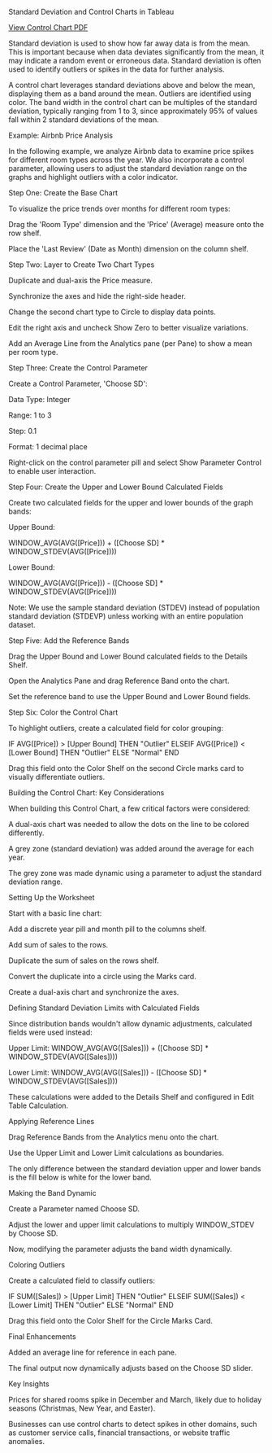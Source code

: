 Standard Deviation and Control Charts in Tableau

[View Control Chart PDF](Control%20Chart.pdf)

Standard deviation is used to show how far away data is from the mean. This is important because when data deviates significantly from the mean, it may indicate a random event or erroneous data. Standard deviation is often used to identify outliers or spikes in the data for further analysis.

A control chart leverages standard deviations above and below the mean, displaying them as a band around the mean. Outliers are identified using color. The band width in the control chart can be multiples of the standard deviation, typically ranging from 1 to 3, since approximately 95% of values fall within 2 standard deviations of the mean.

Example: Airbnb Price Analysis

In the following example, we analyze Airbnb data to examine price spikes for different room types across the year. We also incorporate a control parameter, allowing users to adjust the standard deviation range on the graphs and highlight outliers with a color indicator.

Step One: Create the Base Chart

To visualize the price trends over months for different room types:

Drag the 'Room Type' dimension and the 'Price' (Average) measure onto the row shelf.

Place the 'Last Review' (Date as Month) dimension on the column shelf.

Step Two: Layer to Create Two Chart Types

Duplicate and dual-axis the Price measure.

Synchronize the axes and hide the right-side header.

Change the second chart type to Circle to display data points.

Edit the right axis and uncheck Show Zero to better visualize variations.

Add an Average Line from the Analytics pane (per Pane) to show a mean per room type.

Step Three: Create the Control Parameter

Create a Control Parameter, 'Choose SD':

Data Type: Integer

Range: 1 to 3

Step: 0.1

Format: 1 decimal place

Right-click on the control parameter pill and select Show Parameter Control to enable user interaction.

Step Four: Create the Upper and Lower Bound Calculated Fields

Create two calculated fields for the upper and lower bounds of the graph bands:

Upper Bound:

WINDOW_AVG(AVG([Price])) + ([Choose SD] * WINDOW_STDEV(AVG([Price])))

Lower Bound:

WINDOW_AVG(AVG([Price])) - ([Choose SD] * WINDOW_STDEV(AVG([Price])))

Note: We use the sample standard deviation (STDEV) instead of population standard deviation (STDEVP) unless working with an entire population dataset.

Step Five: Add the Reference Bands

Drag the Upper Bound and Lower Bound calculated fields to the Details Shelf.

Open the Analytics Pane and drag Reference Band onto the chart.

Set the reference band to use the Upper Bound and Lower Bound fields.

Step Six: Color the Control Chart

To highlight outliers, create a calculated field for color grouping:

IF AVG([Price]) > [Upper Bound] THEN "Outlier"
ELSEIF AVG([Price]) < [Lower Bound] THEN "Outlier"
ELSE "Normal"
END

Drag this field onto the Color Shelf on the second Circle marks card to visually differentiate outliers.

Building the Control Chart: Key Considerations

When building this Control Chart, a few critical factors were considered:

A dual-axis chart was needed to allow the dots on the line to be colored differently.

A grey zone (standard deviation) was added around the average for each year.

The grey zone was made dynamic using a parameter to adjust the standard deviation range.

Setting Up the Worksheet

Start with a basic line chart:

Add a discrete year pill and month pill to the columns shelf.

Add sum of sales to the rows.

Duplicate the sum of sales on the rows shelf.

Convert the duplicate into a circle using the Marks card.

Create a dual-axis chart and synchronize the axes.

Defining Standard Deviation Limits with Calculated Fields

Since distribution bands wouldn't allow dynamic adjustments, calculated fields were used instead:

Upper Limit: WINDOW_AVG(AVG([Sales])) + ([Choose SD] * WINDOW_STDEV(AVG([Sales])))

Lower Limit: WINDOW_AVG(AVG([Sales])) - ([Choose SD] * WINDOW_STDEV(AVG([Sales])))

These calculations were added to the Details Shelf and configured in Edit Table Calculation.

Applying Reference Lines

Drag Reference Bands from the Analytics menu onto the chart.

Use the Upper Limit and Lower Limit calculations as boundaries.

The only difference between the standard deviation upper and lower bands is the fill below is white for the lower band.

Making the Band Dynamic

Create a Parameter named Choose SD.

Adjust the lower and upper limit calculations to multiply WINDOW_STDEV by Choose SD.

Now, modifying the parameter adjusts the band width dynamically.

Coloring Outliers

Create a calculated field to classify outliers:

IF SUM([Sales]) > [Upper Limit] THEN "Outlier"
ELSEIF SUM([Sales]) < [Lower Limit] THEN "Outlier"
ELSE "Normal"
END

Drag this field onto the Color Shelf for the Circle Marks Card.

Final Enhancements

Added an average line for reference in each pane.

The final output now dynamically adjusts based on the Choose SD slider.

Key Insights

Prices for shared rooms spike in December and March, likely due to holiday seasons (Christmas, New Year, and Easter).

Businesses can use control charts to detect spikes in other domains, such as customer service calls, financial transactions, or website traffic anomalies.


